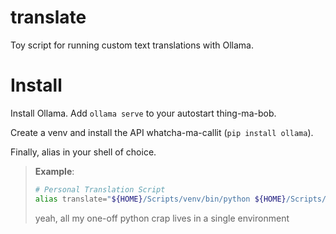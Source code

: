 # translate

Toy script for running custom text translations with Ollama.

# Install

Install Ollama. Add `ollama serve` to your autostart thing-ma-bob.

Create a venv and install the API whatcha-ma-callit (`pip install ollama`).

Finally, alias in your shell of choice.

> **Example**:
> ```zsh
> # Personal Translation Script
> alias translate="${HOME}/Scripts/venv/bin/python ${HOME}/Scripts/venv/bin/translate"
> ```
> 
> yeah, all my one-off python crap lives in a single environment
